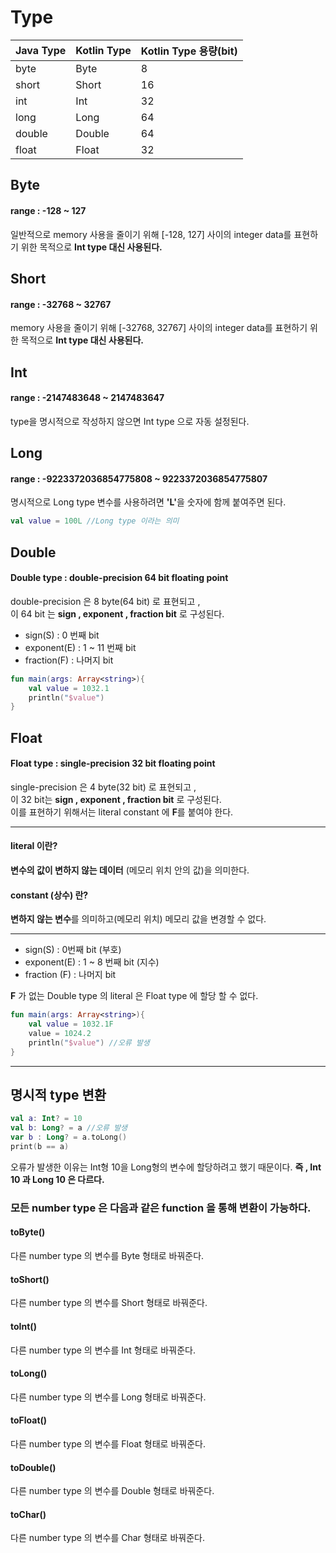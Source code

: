 # Type

Java Type | Kotlin Type | Kotlin Type 용량(bit)
--- | --- | --- 
byte | Byte | 8
short | Short | 16
int | Int |32
long | Long | 64
double | Double | 64
float | Float | 32


## Byte

#### range : -128 ~ 127

일반적으로 memory 사용을 줄이기 위해 [-128, 127] 사이의 integer data를 표현하기 위한 목적으로 <b>Int type 대신 사용된다.</b>

## Short

#### range : -32768 ~ 32767

memory 사용을 줄이기 위해 [-32768, 32767] 사이의 integer data를 표현하기 위한 목적으로 <b>Int type 대신 사용된다.</b>

## Int

#### range : -2147483648 ~ 2147483647

type을 명시적으로 작성하지 않으면 Int type 으로 자동 설정된다.

## Long

#### range : -9223372036854775808 ~ 9223372036854775807

명시적으로 Long type 변수를 사용하려면 <b>'L'</b>을 숫자에 함께 붙여주면 된다.
```kotlin
val value = 100L //Long type 이라는 의미
```
## Double 

#### Double type : double-precision 64 bit floating point

double-precision 은 8 byte(64 bit) 로 표현되고 ,   
이 64 bit 는 <b>sign , exponent , fraction bit</b> 로 구성된다.

- sign(S) : 0 번째 bit   
- exponent(E) : 1 ~ 11 번째 bit   
- fraction(F) : 나머지 bit

```kotlin
fun main(args: Array<string>){
    val value = 1032.1
    println("$value")
}
```

## Float

#### Float type : single-precision 32 bit floating point

single-precision 은 4 byte(32 bit) 로 표현되고 ,   
 이 32 bit는 <b>sign , exponent , fraction bit</b> 로 구성된다.   
이를 표현하기 위해서는 literal constant 에 <b>F</b>를 붙여야 한다.

---
#### literal 이란?

<b>변수의 값이 변하지 않는 데이터</b> (메모리 위치 안의 값)을 의미한다.


#### constant (상수) 란?

<b>변하지 않는 변수</b>를 의미하고(메모리 위치) 메모리 값을 변경할 수 없다.

---

- sign(S) : 0번째 bit (부호)
- exponent(E) : 1 ~ 8 번째 bit (지수)  
- fraction (F) : 나머지 bit

<b>F</b> 가 없는 Double type 의 literal 은 Float type 에 할당 할 수 없다.
```kotlin
fun main(args: Array<string>){
    val value = 1032.1F
    value = 1024.2
    println("$value") //오류 발생
}
```
---
## 명시적 type 변환

```kotlin
val a: Int? = 10 
val b: Long? = a //오류 발생
var b : Long? = a.toLong() 
print(b == a)
```
오류가 발생한 이유는 Int형 10을 Long형의 변수에 할당하려고 했기 때문이다. 
<b>즉 , Int 10 과 Long 10 은 다르다.</b>

### 모든 number type 은 다음과 같은 function 을 통해 변환이 가능하다.

#### toByte()
다른 number type 의 변수를 Byte 형태로 바꿔준다.

#### toShort()
다른 number type 의 변수를 Short 형태로 바꿔준다.

#### toInt()
다른 number type 의 변수를 Int 형태로 바꿔준다.

#### toLong()
다른 number type 의 변수를 Long 형태로 바꿔준다.

#### toFloat()
다른 number type 의 변수를 Float 형태로 바꿔준다.

#### toDouble()
 다른 number type 의 변수를 Double 형태로 바꿔준다.

#### toChar()
다른 number type 의 변수를 Char 형태로 바꿔준다.




